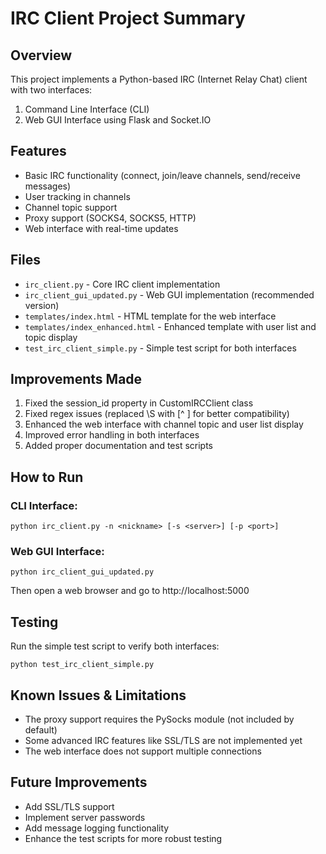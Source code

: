 # IRC Client Project Summary

## Overview
This project implements a Python-based IRC (Internet Relay Chat) client with two interfaces:
1. Command Line Interface (CLI)
2. Web GUI Interface using Flask and Socket.IO

## Features
- Basic IRC functionality (connect, join/leave channels, send/receive messages)
- User tracking in channels
- Channel topic support
- Proxy support (SOCKS4, SOCKS5, HTTP)
- Web interface with real-time updates

## Files
- `irc_client.py` - Core IRC client implementation
- `irc_client_gui_updated.py` - Web GUI implementation (recommended version)
- `templates/index.html` - HTML template for the web interface
- `templates/index_enhanced.html` - Enhanced template with user list and topic display
- `test_irc_client_simple.py` - Simple test script for both interfaces

## Improvements Made
1. Fixed the session_id property in CustomIRCClient class
2. Fixed regex issues (replaced \S with [^ ] for better compatibility)
3. Enhanced the web interface with channel topic and user list display
4. Improved error handling in both interfaces
5. Added proper documentation and test scripts

## How to Run
### CLI Interface:
```
python irc_client.py -n <nickname> [-s <server>] [-p <port>]
```

### Web GUI Interface:
```
python irc_client_gui_updated.py
```
Then open a web browser and go to http://localhost:5000

## Testing
Run the simple test script to verify both interfaces:
```
python test_irc_client_simple.py
```

## Known Issues & Limitations
- The proxy support requires the PySocks module (not included by default)
- Some advanced IRC features like SSL/TLS are not implemented yet
- The web interface does not support multiple connections

## Future Improvements
- Add SSL/TLS support
- Implement server passwords
- Add message logging functionality
- Enhance the test scripts for more robust testing
